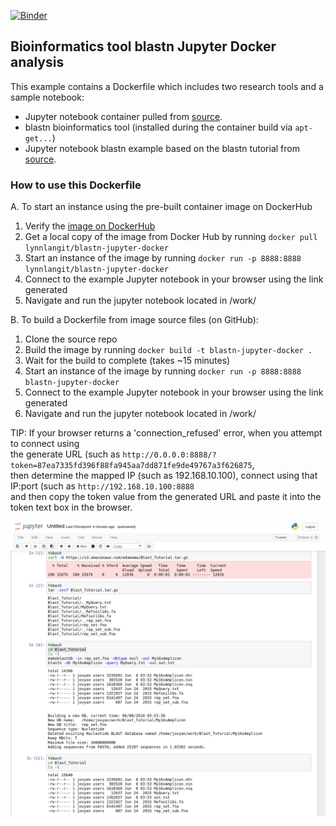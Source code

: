 [![Binder](https://mybinder.org/badge_logo.svg)](https://mybinder.org/v2/gh/lynnlangit/blastn-jupyter-docker/master)

## Bioinformatics tool blastn Jupyter Docker analysis

This example contains a Dockerfile which includes two research tools and a sample notebook:
 - Jupyter notebook container pulled from [source](https://github.com/jupyter/docker-stacks/tree/master/base-notebook).  
 - blastn bioinformatics tool (installed during the container build via `apt-get...`)
 - Jupyter notebook blastn example based on the blastn tutorial from [source](https://github.com/edamame-course/BLAST-tutorial/blob/master/running-BLAST.md). 
 
 ### How to use this Dockerfile
 
 A. To start an instance using the pre-built container image on DockerHub
 1) Verify the [image on DockerHub](https://hub.docker.com/r/lynnlangit/blastn-jupyter-docker/)  
 2) Get a local copy of the image from Docker Hub by running `docker pull lynnlangit/blastn-jupyter-docker`
 3) Start an instance of the image by running `docker run -p 8888:8888 lynnlangit/blastn-jupyter-docker`
 4) Connect to the example Jupyter notebook in your browser using the link generated
 5) Navigate and run the jupyter notebook located in /work/

 B. To build a Dockerfile from image source files (on GitHub):
 1) Clone the source repo
 2) Build the image by running `docker build -t blastn-jupyter-docker .` 
 3) Wait for the build to complete (takes ~15 minutes)
 4) Start an instance of the image by running `docker run -p 8888:8888 blastn-jupyter-docker`
 5) Connect to the example Jupyter notebook in your browser using the link generated
 6) Navigate and run the jupyter notebook located in /work/
 
 TIP: If your browser returns a 'connection_refused' error, when you attempt to connect using   
 the generate URL (such as `http://0.0.0.0:8888/?token=87ea7335fd396f88fa945aa7dd871fe9de49767a3f626875`,  
 then determine the mapped IP (such as 192.168.10.100), connect using that IP:port (such as `http://192.168.10.100:8888`    
 and then copy the token value from the generated URL and paste it into the token text box in the browser.

[![blastn-jupyter-notebook](/images/blast-jupyter-notebook.png)]()
